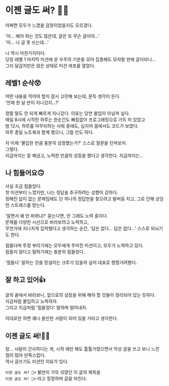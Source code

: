 # 이젠 글도 써? 🤷‍♂️

어쩌면 모두가 느꼈을 감정이었을지도 모르겠다.  

'아... 해야 하는 것도 많은데, 글은 또 무슨 글이야...'  
'아... 나 글 못 쓰는데...'  

나 역시 마찬가지이다.  
당장 레벨 1 마지막 미션에 온 우주의 기운을 모아 집중해도 모자랄 판에 글이라니...  
그리 달갑지만은 않은 상태로 미션 레포를 열었다.  

## 레벨1 순삭😲
어떤 내용을 적어야 할지 잠시 고민해 보는데, 문득 생각이 든다.  
'언제 한 달 반이 지나갔지...?'  

정말 말도 안 되게 빠르게 지나갔다. 이유는 당연 몰입이 아닐까 싶다.  
매일 8시에 시작한 하루는 한순간도 빠짐없이 프로그래밍으로 가득 차 있었고  
밤 12시, 하루를 마무리하는 샤워 중에도, 심지어 꿈에서도 코드가 보였다.  
하루 종일 노트북과 함께 했으니, 그럴 만도 하다.  

자 이제 '몰입한 만큼 충분히 성장했는가?' 스스로 질문을 던져보자.  
그렇다.  
지금까지는 잘 해냈고, 노력한 만큼의 성장을 했다고 생각한다. 지금까지는...  

## 나 힘들어요🙃
사실 조금 힘들었다.  
첫 미션부터 느꼈지만, 나는 정답을 추구하려는 성향이 강하다.  
정해진 답이 없는 문제임에도 단 하나의 정답만을 찾으려고 발버둥 치고, 그로 인해 상당한 스트레스를 받는다.  

'알면서 왜 안 바뀌냐?' 묻는다면, 안 그래도 노력 중이다.  
문제를 다양한 시선으로 바라보려고 노력하고,   
무언가에 지나치게 집착했다고 생각하는 순간, '답은 없다... 답은 없다...' 스스로 되뇌기도 한다.  

힘들다며 투정 부리기에는 모두에게 주어진 미션이고, 모두가 노력하고 있다.  
힘들지 않다고 말하기에는 충분히 힘들었다.  

'힘들다' 말하는 것을 망설이는 크루가 있을까 싶어 대표로 찡찡거려봤다.  

## 잘 하고 있어👍
글의 끝에서 바라보니, 앞으로의 성장을 위해 해야 할 것들이 정리되어 있는 듯하다.  
지금처럼 몰입하고 노력하자.  
그리고 지금처럼 '힘들었다' 말하며 털어내자.  

이대로만 하면 꽤나 쓸만한 사람이 되어 있을 거라고 생각한다.  

## 이젠 글도 써!🙆‍♂️
참... 사람이 간사하다는 게, 시작 때만 해도 툴툴거렸으면서 막상 글을 쓰고 보니 느낀 점이 많아 만족스럽다.  
역시 글쓰기도 미션인 이유가 있다.  

`이젠 글도 써? 🤷‍♂️` 불만이 가득 섞였던 이 글의 제목을    
`이젠 글도 써! 🙆‍♂️` 라고 정정하며 글을 마친다.
